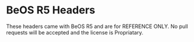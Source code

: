 # BeOS R5 Headers

These headers came with BeOS R5 and are for REFERENCE ONLY. No pull requests will be accepted and the license is Propriatary.
